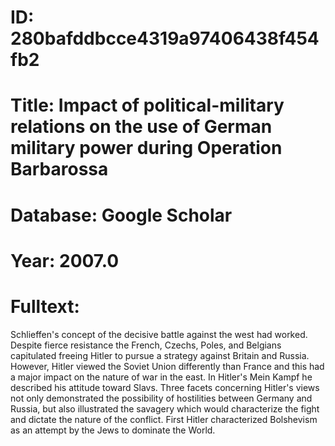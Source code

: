 # ID: 280bafddbcce4319a97406438f454fb2
# Title: Impact of political-military relations on the use of German military power during Operation Barbarossa
# Database: Google Scholar
# Year: 2007.0
# Fulltext:
Schlieffen's concept of the decisive battle against the west had worked.
Despite fierce resistance the French, Czechs, Poles, and Belgians capitulated freeing Hitler to pursue a strategy against Britain and Russia.
However, Hitler viewed the Soviet Union differently than France and this had a major impact on the nature of war in the east.
In Hitler's Mein Kampf he described his attitude toward Slavs.
Three facets concerning Hitler's views not only demonstrated the possibility of hostilities between Germany and Russia, but also illustrated the savagery which would characterize the fight and dictate the nature of the conflict.
First Hitler characterized Bolshevism as an attempt by the Jews to dominate the World.